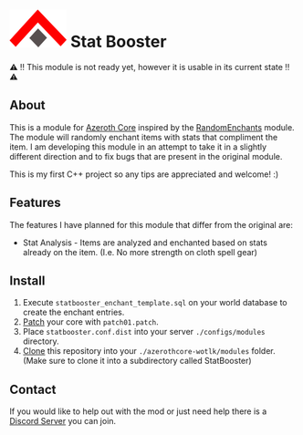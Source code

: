 # ![Azeroth Core](https://raw.githubusercontent.com/azerothcore/azerothcore.github.io/master/images/logo-github.png) Stat Booster
⚠️ !! This module is not ready yet, however it is usable in its current state !! ⚠️
## About
This is a module for [Azeroth Core](https://github.com/azerothcore/azerothcore-wotlk) inspired by the [RandomEnchants](https://github.com/azerothcore/mod-random-enchants) module. 
The module will randomly enchant items with stats that compliment the item.
I am developing this module in an attempt to take it in a slightly different direction and to fix bugs that are present in the original module.

This is my first C++ project so any tips are appreciated and welcome! :)

## Features
The features I have planned for this module that differ from the original are:
- Stat Analysis - Items are analyzed and enchanted based on stats already on the item. (I.e. No more strength on cloth spell gear)
 
## Install
1. Execute `statbooster_enchant_template.sql` on your world database to create the enchant entries.
2. [Patch](https://git-scm.com/docs/git-apply) your core with `patch01.patch`.
3. Place `statbooster.conf.dist` into your server `./configs/modules` directory.
4. [Clone](https://git-scm.com/docs/git-clone) this repository into your `./azerothcore-wotlk/modules` folder. (Make sure to clone it into a subdirectory called StatBooster)

## Contact
If you would like to help out with the mod or just need help there is a [Discord Server](https://discord.gg/xdVPGcpJ8C) you can join.
